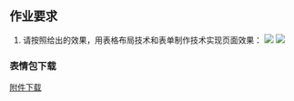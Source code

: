 ## 作业要求
1. 请按照给出的效果，用表格布局技术和表单制作技术实现页面效果：
![](http://ccftp.scu.edu.cn:8090/Download/20160405134944394.jpg)
![](http://ccftp.scu.edu.cn:8090/Download/20160405134956665.jpg)

### 表情包下载
[附件下载](http://ccftp.scu.edu.cn:8090/Download/20160420134602295.rar)


